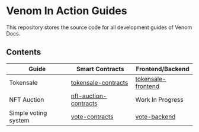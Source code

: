 # Venom In Action Guides

This repository stores the source code for all development guides of Venom Docs.

## Contents

| Guide | Smart Contracts | Frontend/Backend |
| ------ | ------ | ------ |
| Tokensale | [tokensale-contracts](/tokensale-contracts) | [tokensale-frontend](/tokensale-frontend) |
| NFT Auction | [nft-auction-contracts](/nft-auction-contracts) | Work In Progress |
| Simple voting system | [vote-contracts](/vote-contracts) | [vote-backend](/vote-backend) |
